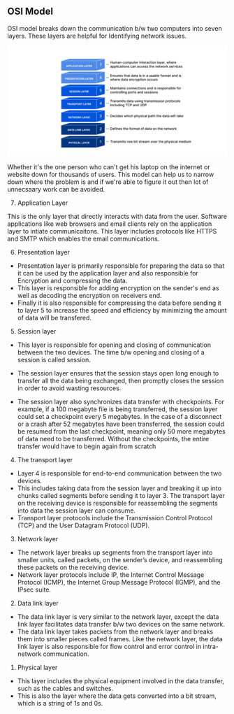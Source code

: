 ## OSI Model

OSI model breaks down the communication b/w two computers into seven layers. These layers are helpful for Identifying network issues.

![Image missing](./Images/OSI.png)

Whether it's the one person who can't get his laptop on the internet or website down for thousands of users. This model can help us to narrow down where the problem is and if we're able to figure it out then lot of unnecsaary work can be avoided.

7. Application Layer

This is the only layer that directly interacts with data from the user. Software applications like web browsers and email clients rely on the application layer to intiate communicaitons. This layer includes protocols like HTTPS and SMTP which enables the email communications.

6. Presentation layer

- Presentation layer is primarily responsible for preparing the data so that it can be used by the application layer and also responsible for Encryption and compressing the data.
- This layer is responsible for adding encryption on the sender's end as well as decoding the encryption on receivers end.
- Finally it is also responsible for compressing the data before sending it to layer 5 to increase the speed and efficiency by minimizing the amount of data will be transfered.

5. Session layer

- This layer is responsible for opening and closing of communication between the two devices. The time b/w opening and closing of a session is called session.
- The session layer ensures that the session stays open long enough to transfer all the data being exchanged, then promptly closes the session in order to avoid wasting resources.

- The session layer also synchronizes data transfer with checkpoints. For example, if a 100 megabyte file is being transferred, the session layer could set a checkpoint every 5 megabytes. In the case of a disconnect or a crash after 52 megabytes have been transferred, the session could be resumed from the last checkpoint, meaning only 50 more megabytes of data need to be transferred. Without the checkpoints, the entire transfer would have to begin again from scratch

4. The transport layer

- Layer 4 is responsible for end-to-end communication between the two devices.
- This includes taking data from the session layer and breaking it up into chunks called segments before sending it to layer 3. The transport layer on the receiving device is responsible for reassembling the segments into data the session layer can consume.
- Transport layer protocols include the Transmission Control Protocol (TCP) and the User Datagram Protocol (UDP).

3. Network layer

- The network layer breaks up segments from the transport layer into smaller units, called packets, on the sender’s device, and reassembling these packets on the receiving device.
- Network layer protocols include IP, the Internet Control Message Protocol (ICMP), the Internet Group Message Protocol (IGMP), and the IPsec suite.

2. Data link layer

- The data link layer is very similar to the network layer, except the data link layer facilitates data transfer b/w two devices on the same network.
- The data link layer takes packets from the network layer and breaks them into smaller pieces called frames. Like the network layer, the data link layer is also responsible for flow control and error control in intra-network communication.

1. Physical layer

- This layer includes the physical equipment involved in the data transfer, such as the cables and switches.
- This is also the layer where the data gets converted into a bit stream, which is a string of 1s and 0s.
